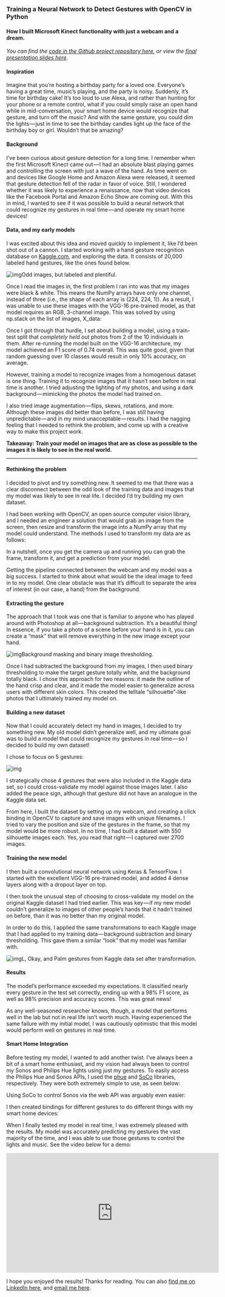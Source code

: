 ### Training a Neural Network to Detect Gestures with OpenCV in Python

#### How I built Microsoft Kinect functionality with just a webcam and a dream.

*You can find the* [*code in the Github project repository here*](https://github.com/athena15/project_kojak)*, or view the* [*final presentation slides here*](https://docs.google.com/presentation/d/1UY3uWE5sUjKRfV7u9DXqY0Cwk6sDNSalZoI2hbSD1o8/edit?usp=sharing)*.*

#### Inspiration

Imagine that you’re hosting a birthday party for a loved one. Everyone’s having a great time, music’s playing, and the party is noisy. Suddenly, it’s time for birthday cake! It’s too loud to use Alexa, and rather than hunting for your phone or a remote control, what if you could simply raise an open hand while in mid-conversation, your smart home device would recognize that gesture, and turn off the music? And with the same gesture, you could dim the lights — just in time to see the birthday candles light up the face of the birthday boy or girl. Wouldn’t that be amazing?

#### Background

I’ve been curious about gesture detection for a long time. I remember when the first Microsoft Kinect came out — I had an absolute blast playing games and controlling the screen with just a wave of the hand. As time went on and devices like Google Home and Amazon Alexa were released, it seemed that gesture detection fell of the radar in favor of voice. Still, I wondered whether it was likely to experience a renaissance, now that video devices like the Facebook Portal and Amazon Echo Show are coming out. With this in mind, I wanted to see if it was possible to build a neural network that could recognize my gestures in real time — and operate my smart home devices!

#### Data, and my early models

I was excited about this idea and moved quickly to implement it, like I’d been shot out of a cannon. I started working with a hand gesture recognition database on [Kaggle.com](https://www.kaggle.com/benenharrington/hand-gesture-recognition-database-with-cnn), and exploring the data. It consists of 20,000 labeled hand gestures, like the ones found below.

![img](https://cdn-images-1.medium.com/max/600/0*vWF9lOTk_fbi4xyA.jpg)Odd images, but labeled and plentiful.

Once I read the images in, the first problem I ran into was that my images were black & white. This means the NumPy arrays have only one channel, instead of three (i.e., the shape of each array is (224, 224, 1)). As a result, I was unable to use these images with the VGG-16 pre-trained model, as that model requires an RGB, 3-channel image. This was solved by using np.stack on the list of images, X_data:

<script src="https://gist.github.com/athena15/7eb7e816bd426a448ca6149aee3b7f50.js"></script>

Once I got through that hurdle, I set about building a model, using a train-test split that *completely held out* photos from 2 of the 10 individuals in them. After re-running the model built on the VGG-16 architecture, my model achieved an F1 score of 0.74 overall. This was quite good, given that random guessing over 10 classes would result in only 10% accuracy, on average.

However, training a model to recognize images from a homogenous dataset is one thing. Training it to recognize images that it hasn’t seen before in real time is another. I tried adjusting the lighting of my photos, and using a dark background — mimicking the photos the model had trained on. 

I also tried image augmentation — flips, skews, rotations, and more. Although these images did better than before, I was still having unpredictable — and in my mind unacceptable — results. I had the nagging feeling that I needed to rethink the problem, and come up with a creative way to make this project work.

**Takeaway: Train your model on images that are as close as possible to the images it is likely to see in the real world.**

------

#### Rethinking the problem

I decided to pivot and try something new. It seemed to me that there was a clear disconnect between the odd look of the training data  and images that my model was likely to see in real life. I decided I’d try building my own dataset.

I had been working with OpenCV, an open source computer vision library, and I needed an engineer a solution that would grab an image from the screen, then resize and transform the image into a NumPy array that my model could understand. The methods I used to transform my data are as follows:

<script src="https://gist.github.com/athena15/b0ef8a46b38d92b0d1ad59a3dce18440.js"></script>

In a nutshell, once you get the camera up and running you can grab the frame, transform it, and get a prediction from your model:

<script src="https://gist.github.com/athena15/4da6384ea82c0e49b80cd65e78c1f9bb.js"></script>

Getting the pipeline connected between the webcam and my model was a big success. I started to think about what would be the ideal image to feed in to my model. One clear obstacle was that it’s difficult to separate the area of interest (in our case, a hand) from the background.

#### Extracting the gesture

The approach that I took was one that is familiar to anyone who has played around with Photoshop at all — background subtraction. It’s a beautiful thing! In essence, if you take a photo of a scene before your hand is in it, you can create a “mask” that will remove everything in the new image except your hand.

![img](https://cdn-images-1.medium.com/max/800/0*LBH01qshU3Ndd0uW.png)Background masking and binary image thresholding.

Once I had subtracted the background from my images, I then used binary thresholding to make the target gesture totally white, and the background totally black. I chose this approach for two reasons: it made the outline of the hand crisp and clear, and it made the model easier to generalize across users with different skin colors. This created the telltale “silhouette”-like photos that I ultimately trained my model on.

#### Building a new dataset

Now that I could accurately detect my hand in images, I decided to try something new. My old model didn’t generalize well, and my ultimate goal was to build a model that could recognize my gestures in real time — so I decided to build my own dataset!

I chose to focus on 5 gestures:

![img](https://cdn-images-1.medium.com/max/800/0*az-wcj3bJfqr50l6.jpg)

I strategically chose 4 gestures that were also included in the Kaggle data set, so I could cross-validate my model against those images later. I also added the peace sign, although that gesture did not have an analogue in the Kaggle data set.

From here, I built the dataset by setting up my webcam, and creating a click binding in OpenCV to capture and save images with unique filenames. I tried to vary the position and size of the gestures in the frame, so that my model would be more robust. In no time, I had built a dataset with 550 silhouette images each. Yes, you read that right — I captured over 2700 images.

#### Training the new model

I then built a convolutional neural network using Keras & TensorFlow. I started with the excellent VGG-16 pre-trained model, and added 4 dense layers along with a dropout layer on top.

I then took the unusual step of choosing to cross-validate my model on the original Kaggle dataset I had tried earlier. This was key — if my new model couldn’t generalize to images of other people’s hands that it hadn’t trained on before, than it was no better than my original model.

 In order to do this, I applied the same transformations to each Kaggle image that I had applied to my training data — background subtraction and binary thresholding. This gave them a similar “look” that my model was familiar with.

![img](https://cdn-images-1.medium.com/max/800/0*TxCdBVT9SZtbL9jG.jpg)L, Okay, and Palm gestures from Kaggle data set after transformation.

#### Results

The model’s performance exceeded my expectations. It classified nearly every gesture in the test set correctly, ending up with a 98% F1 score, as well as 98% precision and accuracy scores. This was great news!

As any well-seasoned researcher knows, though, a model that performs well in the lab but not in real life isn’t worth much. Having experienced the same failure with my initial model, I was cautiously optimistic that this model would perform well on gestures in real time.

#### Smart Home Integration

Before testing my model, I wanted to add another twist. I’ve always been a bit of a smart home enthusiast, and my vision had always been to control my Sonos and Philips Hue lights using just my gestures. To easily access the Philips Hue and Sonos APIs, I used the [phue](https://github.com/studioimaginaire/phue) and [SoCo](https://github.com/SoCo/SoCo) libraries, respectively. They were both extremely simple to use, as seen below:

<script src="https://gist.github.com/athena15/c945caeef3b0533c1bd2a0ab4d894fb6.js"></script>

Using SoCo to control Sonos via the web API was arguably even easier:

<script src="https://gist.github.com/athena15/e4008252cdf17a49858701260fdacd0f.js"></script>

I then created bindings for different gestures to do different things with my smart home devices:

<script src="https://gist.github.com/athena15/8f9eac6a4cac7b9113c26cb182d3cdb2.js"></script>

When I finally tested my model in real time, I was extremely pleased with the results. My model was accurately predicting my gestures the vast majority of the time, and I was able to use those gestures to control the lights and music. See the video below for a demo:

<iframe width="560" height="315" src="https://www.youtube.com/embed/kvyIaGgdwio" frameborder="0" allow="accelerometer; autoplay; encrypted-media; gyroscope; picture-in-picture" allowfullscreen></iframe>

I hope you enjoyed the results! Thanks for reading. You can also [find me on LinkedIn here](http://linkedin.com/in/brennerheintz), and [email me here](mailto:brenner.heintz@gmail.com).